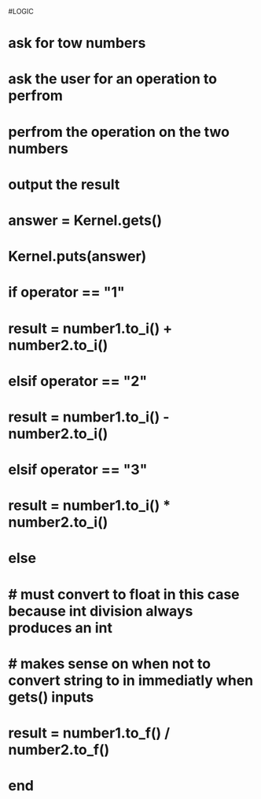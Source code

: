 
#LOGIC
# ask for tow numbers
# ask the user for an operation to perfrom 
# perfrom the operation on the two numbers
# output the result

# answer = Kernel.gets() 
# Kernel.puts(answer)

# if operator == "1"
#   result = number1.to_i() + number2.to_i()
# elsif operator == "2"
#   result = number1.to_i() - number2.to_i()
# elsif operator == "3"
#   result = number1.to_i() * number2.to_i()
# else 
#   # must convert to float in this case because int division always produces an int
#   # makes sense on when not to convert string to in immediatly when gets() inputs
#   result = number1.to_f() / number2.to_f()
# end 